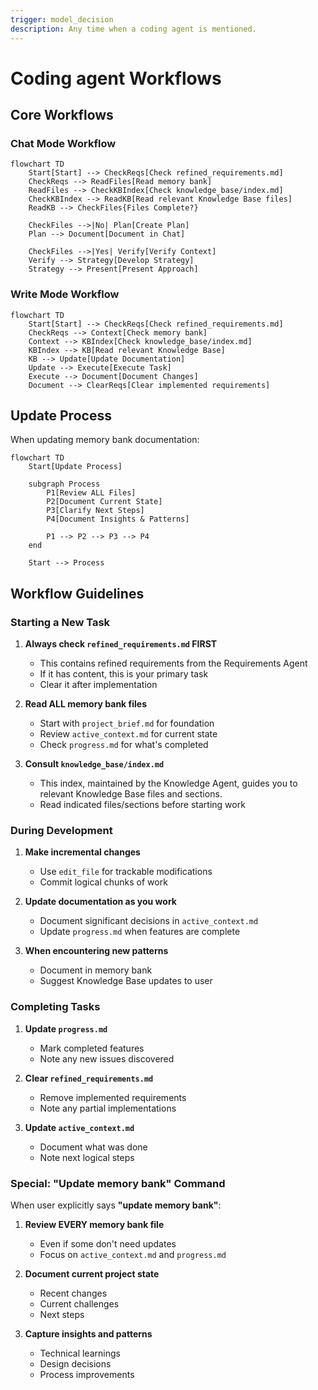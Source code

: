```yaml
---
trigger: model_decision
description: Any time when a coding agent is mentioned.
---
```


# Coding agent Workflows

## Core Workflows

### Chat Mode Workflow

```mermaid
flowchart TD
    Start[Start] --> CheckReqs[Check refined_requirements.md]
    CheckReqs --> ReadFiles[Read memory bank]
    ReadFiles --> CheckKBIndex[Check knowledge_base/index.md]
    CheckKBIndex --> ReadKB[Read relevant Knowledge Base files]
    ReadKB --> CheckFiles{Files Complete?}

    CheckFiles -->|No| Plan[Create Plan]
    Plan --> Document[Document in Chat]

    CheckFiles -->|Yes| Verify[Verify Context]
    Verify --> Strategy[Develop Strategy]
    Strategy --> Present[Present Approach]
```

### Write Mode Workflow

```mermaid
flowchart TD
    Start[Start] --> CheckReqs[Check refined_requirements.md]
    CheckReqs --> Context[Check memory bank]
    Context --> KBIndex[Check knowledge_base/index.md]
    KBIndex --> KB[Read relevant Knowledge Base]
    KB --> Update[Update Documentation]
    Update --> Execute[Execute Task]
    Execute --> Document[Document Changes]
    Document --> ClearReqs[Clear implemented requirements]
```

## Update Process

When updating memory bank documentation:

```mermaid
flowchart TD
    Start[Update Process]
    
    subgraph Process
        P1[Review ALL Files]
        P2[Document Current State]
        P3[Clarify Next Steps]
        P4[Document Insights & Patterns]
        
        P1 --> P2 --> P3 --> P4
    end
    
    Start --> Process
```

## Workflow Guidelines

### Starting a New Task

1. **Always check `refined_requirements.md` FIRST**
   - This contains refined requirements from the Requirements Agent
   - If it has content, this is your primary task
   - Clear it after implementation

2. **Read ALL memory bank files**
   - Start with `project_brief.md` for foundation
   - Review `active_context.md` for current state
   - Check `progress.md` for what's completed

3. **Consult `knowledge_base/index.md`**
   - This index, maintained by the Knowledge Agent, guides you to relevant Knowledge Base files and sections.
   - Read indicated files/sections before starting work

### During Development

1. **Make incremental changes**
   - Use `edit_file` for trackable modifications
   - Commit logical chunks of work

2. **Update documentation as you work**
   - Document significant decisions in `active_context.md`
   - Update `progress.md` when features are complete

3. **When encountering new patterns**
   - Document in memory bank
   - Suggest Knowledge Base updates to user

### Completing Tasks

1. **Update `progress.md`**
   - Mark completed features
   - Note any new issues discovered

2. **Clear `refined_requirements.md`**
   - Remove implemented requirements
   - Note any partial implementations

3. **Update `active_context.md`**
   - Document what was done
   - Note next logical steps

### Special: "Update memory bank" Command

When user explicitly says **"update memory bank"**:

1. **Review EVERY memory bank file**
   - Even if some don't need updates
   - Focus on `active_context.md` and `progress.md`

2. **Document current project state**
   - Recent changes
   - Current challenges
   - Next steps

3. **Capture insights and patterns**
   - Technical learnings
   - Design decisions
   - Process improvements
